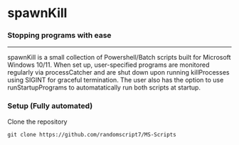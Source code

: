 # spawnKill

### Stopping programs with ease
-----------------------------

spawnKill is a small collection of Powershell/Batch scripts built for Microsoft Windows 10/11. When set up, user-specified programs are monitored regularly via processCatcher and are shut down upon running killProcesses using SIGINT for graceful termination. The user also has the option to use runStartupPrograms to automatatically run both scripts at startup.

### Setup (Fully automated)

Clone the repository
```
git clone https://github.com/randomscript7/MS-Scripts
```
